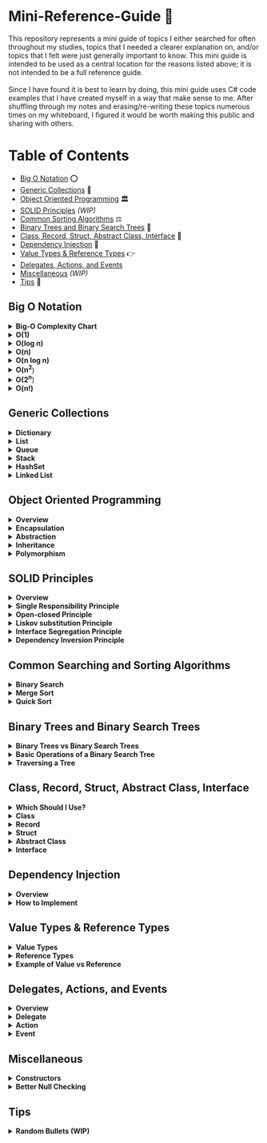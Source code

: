 # Mini-Reference-Guide :bookmark_tabs:
This repository represents a mini guide of topics I either searched for often throughout my studies, topics that I needed a clearer explanation on, and/or topics that I felt were just generally important to know. This mini guide is intended to be used as a central location for the reasons listed above; it is not intended to be a full reference guide. <br>
<br>
Since I have found it is best to learn by doing, this mini guide uses C# code examples that I have created myself in a way that make sense to me.
After shuffling through my notes and erasing/re-writing these topics numerous times on my whiteboard, I figured it would be worth making this public and sharing with others. <br>

# Table of Contents  
* [Big O Notation](#big-o-notation) :o:
* [Generic Collections](#generic-collections) :wrench:
* [Object Oriented Programming](#object-oriented-programming) :classical_building:
* [SOLID Principles](#solid-principles) *(WIP)*
* [Common Sorting Algorithms](#common-searching-and-sorting-algorithms) :balance_scale:
* [Binary Trees and Binary Search Trees](#binary-trees-and-binary-search-trees) :evergreen_tree:
* [Class, Record, Struct, Abstract Class, Interface](#class-record-struct-abstract-class-interface) :scroll:
* [Dependency Injection](#dependency-injection) :pushpin:
* [Value Types & Reference Types](#value-types--reference-types) :point_right:
* [Delegates, Actions, and Events](#delegates-actions-and-events)
* [Miscellaneous](#miscellaneous) *(WIP)*
* [Tips](#tips) :notebook:	

## Big O Notation
<details>
  <summary><b>Big-O Complexity Chart</b></summary>
<br>
<img src=https://github.com/Kfollen93/Mini-Reference-Guide/blob/main/Images/BigOChart.png alt="Big O Complexity Chart"> <br>
https://www.bigocheatsheet.com/
</details>

<details>
  <summary><b>O(1)</b></summary>
  O(1) is represented as "Constant Time". This means that regardless of the amount of data that is involved, whether it's 10,000 or 10, it will always require the same amount of time. <br>
  <br>
  An example of O(1) is:

  ```cs
  private static int ReturnFirstElementInArray(int[] arr)
  {
      return arr[0];
  }
  ```
</details>

<details>
  <summary><b>O(log n)</b></summary>
  O(log n) is represented as "Logarithmic Time". This means that the time will increase linearly while n increases exponentially. It is most commonly seen with divide and conquer algorithms. You can think of it as when the input is being divided in half with each iteration, it is logarithmic time. <br>
  <br>
  An example of O(log n) is:

  ```cs
  // Binary Search
  private int SearchForTargetIndex(int[] arr, int target)
  {
      int leftPointer = 0;
      int rightPointer = arr.Length - 1;
    
      while (leftPointer <= rightPointer)
      {
          // Prevent integer overflow.
          int mid = leftPointer + (rightPointer - leftPointer) / 2;

          if (arr[mid] == target)
              return mid;
          else if (target < arr[mid])
              rightPointer = mid - 1;
          else
              leftPointer = mid + 1;
      }
      return false;
  }
  ```
  It is worth noting that in the best case here, the time complexity could actually be O(1) if the mid point matches the target at the start. However, it is typical to measure time complexity based upon the worst case scenario, which in this case would be O(log n).
</details>

<details>
  <summary><b>O(n)</b></summary>
  O(n) is represented as "Linear Time". This means that the amount of time it will take is directly proportional to the number (<b><i>n</i></b>) of elements. The larger the amount of data that is involved, the longer it will take to complete. <br>
  <br>
  An example of O(n) is:

  ```cs
  private static int SearchForTargetIndex(int[] arr, int target)
  {
      for (int i = 0; i < arr.Length; i++)
      {
          if (arr[i] == target)
          {
              return i;
          }
      }
  }
  ```
 It is worth noting in the example above, if the array was sorted already, we could apply Binary Search to solve this and reduce the time complexity down to O(log n), but assuming the array is not sorted, then this would be the most optimal solution, as sorting an array is slower than a linear search (as you will see in the next example).
</details>
  
<details>
  <summary><b>O(n log n)</b></summary>
  O(n log n) is represented as "Linearithmic Time". I find it is easiest to understand this as an algorithm that performs O(log n) operations <b><i> n </i></b> times. <br>
  <br>
  An example of O(n log n) is:

  ```cs
private static int[] MergeSort(int[] nums)
{
      if (nums.Length <= 1) return nums; // Array is already sorted
      int[] left;
      int[] right;
      int[] sorted = new int[nums.Length];

      int mid = nums.Length / 2;

      left = new int[mid]; // Sets the size of left

      // if the array is even
      if (nums.Length % 2 == 0)
      {
          right = new int[mid];
      }
      else // if the array is odd, then add one extra element to the right array
      {
          right = new int[mid + 1];
      }

      // Populating the left array -> Going from 0 to the mid point.
      for (int i = 0; i < mid; i++)
      {
          left[i] = nums[i];
      }

      // Populating the right array -> Going from the mid point to the end of the array.
      int j = 0;
      for (int i = mid; i < nums.Length; i++)
      {
          right[j] = nums[i];
          j++;
      }

      // Use recursion to sort the arrays
      left = MergeSort(left);
      right = MergeSort(right);

      // Merge arrays - Call the Merge function
      sorted = Merge(left, right);

      return sorted;
}

public static int[] Merge(int[] left, int[] right)
{
      // Set the size of the sorted array
      int sortedLength = left.Length + right.Length;
      int[] sorted = new int[sortedLength];

      int leftIndex = 0;
      int rightIndex = 0;
      int indexSorted = 0;

      // While there's always at least one element in either array
      while (leftIndex < left.Length || rightIndex < right.Length)
      {
        // If there's at least one element in BOTH arrays
        if (leftIndex < left.Length && rightIndex < right.Length)
        {
            if (left[leftIndex] <= right[rightIndex])
            {
                sorted[indexSorted] = left[leftIndex];
                leftIndex++;
                indexSorted++;
            }
            else
            {
                sorted[indexSorted] = right[rightIndex];
                rightIndex++;
                indexSorted++;
            }
        }
        // If only the left array has elements
        else if (leftIndex < left.Length)
        {
            sorted[indexSorted] = left[leftIndex];
            leftIndex++;
            indexSorted++;
        }
        // If only the right array has elements
        else if (rightIndex < right.Length)
        {
            sorted[indexSorted] = right[rightIndex];
            rightIndex++;
            indexSorted++;
        }
    }
    return sorted;
}
  ```
</details>
  
<details>
  <summary><b>O(n<sup>2</sup></b>)</summary>
  O(n<sup>2</sup>) is represented as "Quadratic Time". You will most typically see this with nested loops (although do not fall victim to thinking if it is a nested loop that it is automatically Quadratic Time; this is not how you calculate time complexity). If you are looping through the outer array <b><i> n </i></b> times, then the inner loop will also need to run <b><i> n </i></b> times during each iteration of the outer loop (the square of n).  <br>
  <br>
  An example of O(n<sup>2</sup></b>) is:

  ```cs
  private static void SortArrayInPlace(int[] arr)
  {
      int temp;
  
      for (int i = 0; i < arr.Length; i++)
      {
          for (int j = i + 1; j < arr.Length; j++)
          {
              if (arr[j] < arr[i])
              {
                  temp = nums[j];
                  nums[j] = nums[i];
                  nums[i] = temp;
              }
          }
      }
  }
  ```
</details>
  
<details>
  <summary><b>O(2<sup>n</sup></b>)</summary>
  O(2<sup>n</sup>) is represented as "Exponential Time". You will most likely see this with recursive functions that make two recursive calls, in order to solve a problem of size <b><i> n</i></b>.  <br>
  <br>
  An example of O(2^n) is:

  ```cs
  private static int Fibonacci(int n)
  {
      if (n < 2)
      {
          return n;
      }
      else
      {
         return Fibonacci(n - 1) + Fibonacci(n - 2);
      }
  }
  ```
</details>
  
<details>
  <summary><b>O(n!)</b></summary>
  O(n!) is represented as "Factorial Time". You are most likely to see this when writing algorithms that involve permutations. You should know that a factorial is the product of the sequence of <b><i> n</i></b> integers. <b><i>10!</i></b> is already 3,628,800.<br>
  <br>
  I do not have much experience solving common O(n!) algorithms, therefore instead of copying/pasting a solution I do not fully understand, I will share a couple common problems for you to review:

  ```cs
  Traveling Salesman
  Generate all the Permutations of a List
  ```
</details>
  
## Generic Collections
<details>
  <summary><b>Dictionary</b></summary>
  Stores items as a Key/Value pair. I find using a Dictionary can be useful for a lot of situations. Just remember keys must be unique! The Dictionary structure utilizes hashing, allowing for many methods (Add(), ContainsKey(), etc) to run in O(1) time (similiar to a HashSet).<br>
 <br>
 An example of using a Dictionary is:
  
  ```cs
    // Every element appears twice except for one element in nums.
    // (Example: nums = [4,1,2,1,2]). Find that single one.
    public int SingleNumber(int[] nums)
    {
        // Create a Dictionary
        Dictionary<int, int> dic = new Dictionary<int, int>();
        int value = 0;
        foreach (int i in nums)
        {
            if (!dic.ContainsKey(i))
            {
                dic.Add(i, 1);
            }
            else
            {
                dic[i]++;
            }
            
            // Alternatively this could be done using TryAdd()
            if (!dic.TryAdd(i, 1)) dic[i]++;
        }
        
        foreach (KeyValuePair<int, int> pair in dic)
        {
            if (pair.Value.Equals(1))
            {
                value = pair.Key; 
            }
        }
        return value;
        
        // The example above is a bit overkill too, there's many ways to do this, but I wanted to display a potential way of using an array.
        // You could solve this through LINQ's Group By, adding to HashSet, etc.
    }
```
</details>

<details>
  <summary><b>List</b></summary>
  Similar to an Array but able to add/remove items from it during run time. Array memory is static and continuous. List memory is dynamic and random. List has a .Count property and if .Count equals .Capacity, then the capacity of the List is increased by automatically reallocating the internal array, and the existing elements are copied to the new array before the new element is added. However, if .Count is less than .Capacity, this calling .Add() is an O(1) operation. If the capacity needs to be increased to accommodate the new element, this method becomes an O(n) operation, where n is Count. Remove() is a linear search. <br>
  <br>
  An example of using a List is:
  
  ```cs
      public static void Main(string[] args)
      {
          List<int> myList = new List<int>();

          myList.Add(1);
          myList.Add(2);
          myList.Add(3);
          foreach (int i in myList)
          {
              Console.WriteLine(i);
          }
          Console.WriteLine("--------");

          myList.Reverse();
          foreach (int i in myList)
          {
              Console.WriteLine(i);
          }
          Console.WriteLine("--------");

          myList.Remove(2);
          foreach (int i in myList)
          {
              Console.WriteLine(i);
          }
          Console.WriteLine("--------");

          Console.WriteLine("The index of number 3 is: " + myList.IndexOf(3));

          Console.WriteLine(myList.ToArray());
      }
  
      /*
      Print out would look like:
      1
      2
      3
      --------
      3
      2
      1
      --------
      3
      1
      --------
      The index of number 3 is: 0
      System.Int32[]
      */
```
</details>
  
<details>
  <summary><b>Queue</b></summary>
  Stores items on First-in-First-out (FIFO) basis. You can remember how a Queue works by thinking of waiting in a line. The person at the front of the line, will be first the first person out of the line. Enqueue() is an O(1) operation if the Count is less than the capacity of the internal array (otherwise it is linear). Where as Dequeue() and Peek() are always an O(1) operation. Queues are often seen used in Breadth First Search (BFS) algorithms.<br>
  <br>
  An example of a using a Queue is:
  
```cs
    static void Main(string[] args)
    {
        Queue<int> myQueue = new Queue<int>();
  
        myQueue.Enqueue(1);
        myQueue.Enqueue(2);
        myQueue.Enqueue(3);
        myQueue.Enqueue(4);
        myQueue.Dequeue();
        myQueue.Peek();
  
        foreach(int i in myQueue)
        {
            Console.WriteLine(i);
        }
  
        Console.WriteLine(myQueue.Peek());
  
      /* Output:
         2
         3
         4
         
         2 // Peek() returns the object at the beginning of the Queue without removing it
      */
    }
  ```
</details>
  
<details>
  <summary><b>Stack</b></summary>
  Stores items on a Last-in-First-out (LIFO) basis. Some important methods of a Stack are: Peek() which returns the object at the top of the Stack without removing it, Pop() which removes and returns the object at the top of the Stack, and Push() which inserts an object at the top of the Stack. A Stack is often used for Depth First Search (DFS) solutions and/or can be implemented as an iterative solution, as an alternative to a recursive solution.<br>
  <br>
  I find myself frequently using Stacks when implementing an iterative approach during a tree traversal, an example being:
  
  ```cs
  /**
 * Definition for a binary tree node.
 * public class TreeNode {
 *     public int val;
 *     public TreeNode left;
 *     public TreeNode right;
 *     public TreeNode(int val=0, TreeNode left=null, TreeNode right=null) {
 *         this.val = val;
 *         this.left = left;
 *         this.right = right;
 *     }
 * }
 */
public class Solution
{
    public IList<int> InorderTraversal(TreeNode root) 
    {
        List<int> list = new List<int>();
        if (root == null) return list;
        
        Stack<TreeNode> stack = new Stack<TreeNode>();
        
        while (stack.Count != 0 || root != null)
        {
            if (root != null)
            {
                stack.Push(root);
                root = root.left;
            }
            else
            {
                root = stack.Pop();
                list.Add(root.val);
                root = root.right;
            }
        }
        
        return list;
    }
}
```
</details>
  
<details>
  <summary><b>HashSet</b></summary>
  Functions similar to a List by being able to add and remove items, however the main difference is that it can only store unordered unique elements (no duplicates). In addition to the above, a HashSet set has a O(1) lookup time, compared to a List or Array, which is O(n). A HashSet has similar functions to a List such as Count(), Add(), and Remove(). <br>
  <br>
An example of using a HashSet is:
  
```cs
  public static void Main(string[] args)
  {

    HashSet<int> hash = new HashSet<int>();

    hash.Add(1);
    hash.Add(2);
    hash.Add(3);
    hash.Add(3); // NOTE: This 3 is not added since it's duplicative.
    foreach (int i in hash)
    {
        Console.WriteLine(i);
    }
    Console.WriteLine("--------");

    hash.Remove(2);
    foreach (int i in hash)
    {
        Console.WriteLine(i);
    }

    /*
    1
    2
    3
    --------
    1
    3
    */
    
    // Note: Since a HashSet can only hold unique items, and .Add() is a boolean, you can simply call .Add(),
    // without checking .Contains() first. Example:
    
    if (hash.Add(5)) // If '5' isn't in the HashSet already, then the statement will be true and 5 will be added.
    
  }
```
</details>
  
<details>
  <summary><b>Linked List</b></summary>
  Linked list data items consists of nodes. A node is a combination of data and a pointer to the next node which is stored somewhere in a random memory location. Linked Lists are worth reading into further than this brief summary, as they are often used in interview questions and they can be a bit tricky to understand. Linked Lists provide O(1) insertion and removal (in a singly-linked list) if the pointer to the node right before the one you want to insert or remove is known, otherwise you will have an O(n) search to find that node. <br>
  You can visualize a Linked List as a list that contains nodes and each node contains a value and pointer (the link) to the next node within the list. <br>
  <br>
  
  ```
          [5] -> [4] -> [9] -> [6]
  ```
  <br>
An example of using a Linked List is:
  
```cs
  /**
 * Definition for singly-linked list.
 * public class ListNode {
 *     public int val;
 *     public ListNode next;
 *     public ListNode(int val=0, ListNode next=null) {
 *         this.val = val;
 *         this.next = next;
 *     }
 * }
 */
  public class Solution 
  {
      public ListNode ReverseList(ListNode head)
      {
          ListNode prev = null;

          while (head != null)
          {
              ListNode temp = head;
              head = head.next;
              temp.next = prev; // Turns the pointer backwards
              prev = temp;
          } 
          return prev;
          
          // This could also be implemented with a Stack :) 
      }
  }
```
</details>
  
## Object Oriented Programming
 <details>
    <summary><b>Overview</b></summary>
  Object Oriented Programming (OOP) is a programming style that focuses on the use of classes and objects. You will commonly hear this structure used with examples such as the code classes being blueprints that build instances of objects. The class is often a broad category, that will then share attributes, but the objects themselves will have their own values. Imagine you have a class named <code>Car</code>, and it has the attributes of: <code>model</code>, <code>color</code>, <code>year</code>. We could then give the Car class a method as well, such as, <code>ChangeColor();</code>. After that we would make an instance of the class, which is the object, by using the <code>new</code> keyword, such as <code>Car myFirstCar = new Car();</code>. From here you could make several car instances from the <code>Car</code> class that all have different values for the attributes listed above. <br>
   <br>
  There are four pillars of OOP, which are: Encapsulation, Abstraction, Inheritance, and Polymorphism.
 </details>
  
 <details>
   <summary><b>Encapsulation</b></summary>
   Encapsulation uses public/private modifiers to restrict what attributes can (and can not) be accessed. Attributes of the class are often kept private and public get and set accessors are provided to manipulate these attributes. Proper use of Encapsulation will help us avoid breaking things that are not related to the change we are making, increase readability and maintainability, and reduce complexity by means of decoupling. <br>
   
 ```cs
 class Enemy
{
    private string name;
    public string Name // Property
    {
        get { return name; } // get accessor which returns the value of the Name property
        set { name = value; } // set accessor to set a new value. The value keyword represents the value being assigned to the property.
    }
    
    // This could also be simplified to:
    public string Name { get; set; } // Publicly get the value and pubicly set it.
    public string Name { get; private set; } // Publicly get the value, but it can only be set privately within the class.
}
```
```cs
  class Program
 {
    static void Main(string[] args)
    {
        Enemy enemy = new Enemy();
        enemy.Name = "Bowser"; // set accessor will invoke
        Console.WriteLine(enemy.Name); // get accessor will invoke
    }
 }
```
   
 </details>
  
 <details>
   <summary><b>Abstraction</b></summary>
   Abstraction only shows the essential information, and hides any unnecessary details from the user. Abstraction is often implemented through interfaces and by using abstract classes. Abstraction and Encapsulation relate in a lot of ways, but Abstraction's focus is around creating an interface through which classes can interact with, and keeping the code decoupled so that each object is its own entity.<br>
   <br>
We're abstracting away the actual implmentation of how something works.  We're not interested in those specifics. A great example can be seen with a car. There are few things we need to know about a car in order to use it: how much gas it has, how the steering wheel works, where the brake pedal and gas pedal are, and so forth. However, we don't need to know exactly how the car works when we press the gas pedal and how this actually causes the car to move, along with how the break pedal works to slow down the car. All we care about is that if we call the method <code>MoveCar()</code> that the car would move. Therefore, by using interfaces and/or abstract classes, sections of code can communicate with each other, but they don't depend on each other to work.
 </details>
  
 <details>
   <summary><b>Inheritance</b></summary>
   At the simplest level, Inheritance involves the child class inheriting data and behaviors from the parent class. Within OOP, inhertiance can be defined as a "is-a" relationship between child and parent class. Sticking with the car example, it would make sense to have a parent class named <code>Car</code>. This class would contain data that is shared among all cars such as: <code>type</code>, <code>model</code>, <code>year</code>, <code>color</code>, and so forth. The idea of this parent class is that it contains general data that our child classes can inherit when we create an object. For example, now that the parent class <code>Car</code> is complete, we could make a child class such as <code>BMW</code> that inherits from <code>Car</code> and create an object. This might look like:
   
   ```cs
    class Car
    {
        public string Type { get; set; }
        public int NumOfDoors { get; set; }
        public int Year { get; set; }
        public string Color { get; set; }

        public void PushHorn()
        {
            Console.WriteLine("Honk honk!");
        }
    }
```

```cs
    class Bmw : Car
    {
        public string bmwSeries = "Default Series";

        public void DisplayBMWLogo()
        {
            Console.WriteLine("Only BMW cars come with the BMW logo.");
        }
    }
```

```cs
class Program
    {
        static void Main(string[] args)
        {
            Bmw myBmw = new Bmw();
            {
                myBmw.Type = "gas";
                myBmw.NumOfDoors = 2;
                myBmw.Year = 2004;
                myBmw.Color = "red";
                myBmw.bmwSeries = "series 3";
            };

            myBmw.PushHorn();
            Console.WriteLine($"My BMW is a {myBmw.NumOfDoors} door car, and it is a {myBmw.bmwSeries}.");
            myBmw.DisplayBMWLogo();
   
            /* Output:
               Honk honk!
               My BMW is a 2 door car, and it is a series 3.
               Only BMW cars come with the BMW logo. */
        }
    }
```
   You can then create as many other car classes that you want like <code>Audi</code> for example, and then have it also inherit from the <code>Car</code> base class. This way you are able to reuse the fields created, and tailor them to the car you create, without having to re-write the same code each time.

 </details>
  
 <details>
   <summary><b>Polymorphism</b></summary>
   Polymorphism is the condition of occurring in several different forms. In programming, this means that Polymorphism provides a class with the ability to have multiple implementations with the same name. Polymorphism tends to expand on Inheritance by allowing us to use inherited methods from another class to perform different tasks. This gives us the opportunity to call a single method in many different ways (specifically by including the use of virtual and override methods). <br>
To make this more clear, I have posted an example below directly from the Microsoft documentation on Polymorphism:

```cs
// https://docs.microsoft.com/en-us/dotnet/csharp/fundamentals/object-oriented/polymorphism
public class Shape
{
    // A few example members
    public int X { get; private set; }
    public int Y { get; private set; }
    public int Height { get; set; }
    public int Width { get; set; }

    // Virtual method
    public virtual void Draw()
    {
        Console.WriteLine("Performing base class drawing tasks");
    }
}

public class Circle : Shape
{
    public override void Draw()
    {
        // Code to draw a circle...
        Console.WriteLine("Drawing a circle");
        base.Draw();
    }
}
public class Rectangle : Shape
{
    public override void Draw()
    {
        // Code to draw a rectangle...
        Console.WriteLine("Drawing a rectangle");
        base.Draw();
    }
}
public class Triangle : Shape
{
    public override void Draw()
    {
        // Code to draw a triangle...
        Console.WriteLine("Drawing a triangle");
        base.Draw();
    }
}

// Polymorphism at work #1: a Rectangle, Triangle and Circle
// can all be used whereever a Shape is expected. No cast is
// required because an implicit conversion exists from a derived
// class to its base class.
var shapes = new List<Shape>
{
    new Rectangle(),
    new Triangle(),
    new Circle()
};

// Polymorphism at work #2: the virtual method Draw is
// invoked on each of the derived classes, not the base class.
foreach (var shape in shapes)
{
    shape.Draw();
}
/* Output:
    Drawing a rectangle
    Performing base class drawing tasks
    Drawing a triangle
    Performing base class drawing tasks
    Drawing a circle
    Performing base class drawing tasks
*/
```

  </details>
  
## SOLID Principles
 <details>
    <summary><b>Overview</b></summary>
  SOLID consists of a group of design principles that enable programmers to write more modular and maintainble code that follows object oriented design. There's a large focus on the maintainability of a project as it grows. For small projects, it may not be worth the additional effort to strictly adhere to all of these principles, but for larger projects it can save a lot of time and headaches when it comes to extending the project and/or refactoring as requests often change.
 </details>
  <details>
    <summary><b>Single Responsibility Principle</b></summary>
"There should never be more than one reason for a class to change". I try to keep my functions limited to one responsbility,  but I sometimes stretch my classes; find what works for you. An example of the SRP while creating a character in a video game engine such as Unity 3d would be: <br>
    
```cs
public class InputController
{
  private void InitializeInput() // code
}

public class MovementController
{
  private void Walking()
  {
    // code
  }
  private void Running()
  {
    // code
  }
}

public class CharacterAnimations
{
  private void InitializeAnimations() // code
}
```
Plus many more (effects, sounds, etc)... You could tie this together as one big `PlayableCharacter` class but the code quickly becomes hard to maintain and would grow very large, along with of course, violating the SRP. Again, I personally do not take this principle to the extreme, as sometimes I find having a class group somethings together makes more logical sense to me. However, I am a strong advocate of a function should only do one thing.
  
 </details>
   <details>
    <summary><b>Open-closed Principle</b></summary>
“A module should be open for extension but closed for modification.”
 </details>
    <details>
    <summary><b>Liskov substitution Principle</b></summary>
  “Subclasses should be substitutable for their base classes.” A program using a base class should be able to use any of its derived classes without knowing it, and without the program's correctness being affected. 
   </details>
       <details>
    <summary><b>Interface Segregation Principle</b></summary>
“Many client-specific interfaces are better than one general-purpose interface.”
   </details>
          <details>
    <summary><b>Dependency Inversion Principle</b></summary>
  “Depend upon Abstractions. Do not depend upon concretions.”
   </details>
 </details>
 
   
## Common Searching and Sorting Algorithms
 <details>
   <summary><b>Binary Search</b></summary>
   Binary Search is a fast algorithm to find a value in a sorted array (or any sorted sequence). The algorithm works by initially searching the entire sequence. At each step, the algorithm compares the median value in the search space to the target value. Due to the sequence being sorted, it can then eliminate half of the search space. By doing this repeatedly, it will eventually be left with a search space consisting of a single element, the target value/index, or we can return out of the function if the target does not exist at this point. The time complexity of the Binary Search algorithm is <b>O(log n)</b>, and space complexity is <b>O(n)</b>.

```cs
// Binary Search in a sorted array
  private static int SearchForTargetIndex(int[] arr, int target)
  {
      int leftPointer = 0;
      int rightPointer = arr.Length - 1;
    
      while (leftPointer <= rightPointer)
      {
          int mid = leftPointer + (rightPointer - leftPointer) / 2;

          if (arr[mid] == target)
              return mid;
          else if (target < arr[mid])
              rightPointer = mid - 1;
          else
              leftPointer = mid + 1;
      }
      return false; // Target does not exist.
  }
```
 </details>
  
 <details>
   <summary><b>Merge Sort</b></summary>
   Merge Sort is a divide and conquer algorithm that works by breaking an array down into several smaller sub-arrays until each sub-array consists of a single element, and then merges them back into a final sorted array. It is important to note that although my example shows an array being sorted, you will often see Merge Sort being the preferred implementation when dealing with sorting linked-lists. The time complexity of the Merge Sort algorithm is <b>O(n log n)</b>, and space complexity is <b>O(n)</b>.
   
```cs
private static int[] MergeSort(int[] nums)
{
    if (nums.Length <= 1) return nums; // Array is already sorted
    int[] left;
    int[] right;
    int[] sorted = new int[nums.Length];

    int mid = nums.Length / 2;

    left = new int[mid]; // Sets the size of left

    // if the array is even
    if (nums.Length % 2 == 0)
    {
        right = new int[mid];
    }
    else // if the array is odd, then add one extra element to the right array
    {
        right = new int[mid + 1];
    }

    // Populating the left array -> Going from 0 to the mid point.
    for (int i = 0; i < mid; i++)
    {
        left[i] = nums[i];
    }

    // Populating the right array -> Going from the mid point to the end of the array.
    int j = 0;
    for (int i = mid; i < nums.Length; i++)
    {
        right[j] = nums[i];
        j++;
    }

    // Use recursion to sort the arrays
    left = MergeSort(left);
    right = MergeSort(right);

    // Merge arrays - Call the Merge function
    sorted = Merge(left, right);

    return sorted;
}

public static int[] Merge(int[] left, int[] right)
{
    // Set the size of the sorted array
    int sortedLength = left.Length + right.Length;
    int[] sorted = new int[sortedLength];

    int leftIndex = 0;
    int rightIndex = 0;
    int indexSorted = 0;

    // While there's always at least one element in either array
    while (leftIndex < left.Length || rightIndex < right.Length)
    {
      // If there's at least one element in BOTH arrays
      if (leftIndex < left.Length && rightIndex < right.Length)
      {
          if (left[leftIndex] <= right[rightIndex])
          {
              sorted[indexSorted] = left[leftIndex];
              leftIndex++;
              indexSorted++;
          }
          else
          {
              sorted[indexSorted] = right[rightIndex];
              rightIndex++;
              indexSorted++;
          }
      }
      // If only the left array has elements
      else if (leftIndex < left.Length)
      {
          sorted[indexSorted] = left[leftIndex];
          leftIndex++;
          indexSorted++;
      }
      // If only the right array has elements
      else if (rightIndex < right.Length)
      {
          sorted[indexSorted] = right[rightIndex];
          rightIndex++;
          indexSorted++;
      }
  }
  return sorted;
}
```
 </details>
  
 <details>
   <summary><b>Quick Sort</b></summary>
   Quick Sort is another divide and conquer algorithm. You will often see Quick Sort being the preferred implementation when dealing with sorting arrays. It works by choosing an element as a pivot point, and then partitioning the array around that pivot point so that elements that are smaller than the pivot point are before it, and elements larger than it are after it. Through recursion, we repeat this partition until the array is sorted. Although you could select any element as the pivot point, it is common to choose the median value from the first, last, and middle element of the array. A benefit of Quick Sort is that it sorts in place so it doesn’t require any additional storage. The worst case time complexity of Quick Sort is <b>O(n<sup>2</sup></b>), but the average time complexity (and best) is <b>O(n log n)</b>; however, the space complexity is only <b>O(log n)</b>.
   
   ```cs
public static void QuickSort(int[] arr, int low, int high)
{  
      if (low < high)
      {
          int pivotLocation = Partition(arr, low, high);
          QuickSort(arr, low, pivotLocation - 1);
          QuickSort(arr, pivotLocation + 1, high);
      }
}
        
public static int Partition(int[] arr, int low, int high)
{
      int pivot = arr[high];
      int index = (low - 1);

      for (int i = low; i <= high - 1; i++)
      {
          if (arr[i] < pivot)
          {
              index++;
              Swap(arr, index, i);
          }
      }

      Swap(arr, index + 1, high);
      return (index + 1);
}

public static void Swap(int[] arr, int index, int i)
{
      int temp = arr[index];
      arr[index] = arr[i];
      arr[i] = temp;
}

/*

Driver code to set up and print the sorted array

public static void Main(string[] args)
{

     int[] arr = {2, 6, 5, 3, 8, 7, 1, 0};
     int startOfArr = 0;
     int endOfArr = arr.Length - 1;

     QuickSort(arr, startOfArr, endOfArr);
     foreach (int i in arr)
     {
         Console.WriteLine(i); // 0 1 2 3 5 6 7 8
     }
}

*/ 
```
 </details>
  
## Binary Trees and Binary Search Trees
<details>
  <summary><b>Binary Trees vs Binary Search Trees</b></summary>
  The focus of this section will be specifically on Binary Search Trees, but I think it is important to have an understanding that Binary Trees and Binary Search Trees are different. <br>
  <br>
  I like to think of Binary Trees as a basic data structure that involves a collection of nodes. The only rule for a Binary Tree is that a parent node can never have more than two children (hence "Binary"). Hierarchically, a Binary Search Tree shares the same structure as a Binary Tree, but the Binary Search Tree nodes are organized in a way where the left child only contains nodes with values less than the parent node, and the right child only contains nodes with values greater than (or equal) to the parent node. <br>
  <br>
  You can think of the Binary Tree as a more basic/general data stucture of a Binary Search Tree, but keep in mind that they do differ. All Binary Search Trees are by definition a Binary Tree, but not all Binary Trees are Binary Search Trees. A Binary Search Tree is simply a variation of the Binary Tree, pertaining to how the nodes are organized. <br> With a BST, all nodes to the left of the root node must be less than the root node, and all nodes to the right of the root node must be greater than the root node.
  <br>
  
  ```
                                      Binary Tree           Binary Search Tree
                                         100                      102
                                        /   \                    /   \
                                      101    102               100   103

```
</details>
  
<details>
  
  <summary><b>Basic Operations of a Binary Search Tree</b></summary>
  To my understanding, when working with BSTs, it is best to try to work with "Balanced" trees. A balanced BST is when the left and right subtrees only differ in height by at most one from every node. <br>
  <br>
 
```
                                    Unbalanced BST         Balanced Binary Search Tree
                                       103                     102
                                      /                       /   \
                                    102                     100    103
                                    /
                                  100

```
  The reason for working with a balanced BST, rather than an unbalanced BST, is that we can get the time complexity for Searching, Inserting and Deleting a node, all down to O(log n) (as opposed to the slower O(n) time complexity for an unbalanced BST).
  <br>
    <details>
      <summary><b>Search</b></summary>
      Search for an element in the tree. <br>
      This could be solved iteratively or recursively. Below is my example of searching for an element in a BST iteratively:
```cs
/**
 * Definition for a binary tree node.
 * public class TreeNode {
 *     public int val;
 *     public TreeNode left;
 *     public TreeNode right;
 *     public TreeNode(int val=0, TreeNode left=null, TreeNode right=null) {
 *         this.val = val;
 *         this.left = left;
 *         this.right = right;
 *     }
 * }
 */
public class Solution 
{
    public TreeNode SearchBST(TreeNode root, int val) 
    {
        while (root != null)
        {
            if (root.val == val)
            {
                return root;
            }
            
            if (val < root.val)
            {
                root = root.left;
            }
            else
            {
                root = root.right;
            }
        }
        
        return null;
    }
}
```
  </details>
    <details>
      <summary><b>Insert</b></summary>
      Insert an element in the tree. <br>
      This could be solved iteratively or recursively. Below is my example of inserting an element in a BST recursively & iteratively: <br>
      
```cs
/**
 * Definition for a binary tree node.
 * public class TreeNode {
 *     public int val;
 *     public TreeNode left;
 *     public TreeNode right;
 *     public TreeNode(int val=0, TreeNode left=null, TreeNode right=null) {
 *         this.val = val;
 *         this.left = left;
 *         this.right = right;
 *     }
 * }
 */
public class Solution 
{
    public TreeNode InsertIntoBST(TreeNode root, int val)
    {
        if (root == null) return new TreeNode(val);
        
        if (root.val > val)
        {
            root.left = InsertIntoBST(root.left, val);
        }
        else
        {
            root.right = InsertIntoBST(root.right, val);
        }
        
        return root;
    }
}
      
// Iterative solution below:
      
public class Solution
{
    public TreeNode InsertIntoBST(TreeNode root, int val)
    {
        if (root == null) return new TreeNode(val);
        TreeNode current = root;
        
        while (true)
        {
            if (current.val <= val)
            {
                if (current.right != null)
                {
                    current = current.right;
                }
                else
                {
                    current.right = new TreeNode(val);
                    break;
                }
            }
            else
            {
                if (current.left != null)
                {
                    current = current.left;
                }
                else
                {
                    current.left = new TreeNode(val);
                    break;
                }
            }
        }
        
        return root;
    }
}
```
      
</details>
    <details>
      <summary><b>Delete</b></summary>
      Delete an element in the tree. <br>
      This is by far the most complex operation to do when it comes to the three (Search, Insert, and Delete). This is because there are three conditions that you must check for when wanting to delete a node. <br>
      <br>
      First condition to check: If the node doesn't have any children. <br>
      Second condition to check: If the node has one child (left or right). <br>
      Third condition to check: If the node has two children. <br>
      <br>
      An example of deleting a node from a BST can be seen below: <br>
      
```cs
/**
 * Definition for a binary tree node.
 * public class TreeNode {
 *     public int val;
 *     public TreeNode left;
 *     public TreeNode right;
 *     public TreeNode(int val=0, TreeNode left=null, TreeNode right=null) {
 *         this.val = val;
 *         this.left = left;
 *         this.right = right;
 *     }
 * }
 */
public class Solution 
{ 
    public TreeNode DeleteNode(TreeNode root, int key) 
    {
        if (root == null) return null;
        
        if (key < root.val)
        {
            root.left =  DeleteNode(root.left, key);
        }  
        else if (key > root.val )
        {
            root.right =  DeleteNode(root.right, key);
        }
        else // Here we've found the node that we need to delete.
        {
            root = DeleteFoundNode(root,key); 
        }
        
        return root;
    }
    
    public TreeNode DeleteFoundNode(TreeNode root, int key) 
    {
        if (root.right == null && root.left == null) // 1. Node has no children.
        {
            root = null;
        }
        else if (root.right == null) // 2. Node has one child either right or left.
        {
            root = root.left;
        }
        else if (root.left == null)
        {
            root = root.right;
        }   
        else // 3. Node has two children.
        {
            TreeNode minNode = FindMinValue(root.right);
            root.val = minNode.val;
            root.right = DeleteNode(root.right, minNode.val);
        }
        
        return root;        
    }
    
    public TreeNode FindMinValue(TreeNode root)
    {
        while (root.left != null)
        {
            root = root.left;
        }
        
        return root;
    }
}
```
   </details>
</details>
  
<details>
  <br>
  <summary><b>Traversing a Tree</b></summary>
    <details>
      <summary><b>Breadth First Search (Level-order Traversal)</b></summary>
      Breadth First Search (BFS), also known as Level-order Traversal, is when you traverse a tree starting from the root node and then explore all the nodes at the current depth, before moving on to explore all the nodes at the next depth. I like to think of this as going from left to right as you explore the nodes at each level of the tree. <br>
      <br>
      An example to return the level order traversal of a tree nodes' values. (i.e., from left to right, level by level) is: <br>
      
```cs
public IList<IList<int>> LevelOrder(TreeNode root)
{
    if (root == null) return new List<IList<int>>();

    var output = new List<IList<int>>();
    var q = new Queue<TreeNode>();
    q.Enqueue(root);

    while (q.Count != 0)
    {
        int size = q.Count;
        List<int> currentLevel = new List<int>();

        for (int i = 0; i < size; i++)
        {
            TreeNode current = q.Dequeue();
            currentLevel.Add(current.val);

            if (current.left != null)
                q.Enqueue(current.left);

            if (current.right != null)
                q.Enqueue(current.right);
        }

        output.Add(currentLevel);
    }    

    return output;
}
 ```  
 </details>

  
<details>
  
  <summary><b>Depth First Search</b></summary>
  Depth First Search (DFS) is an algorithm used to traverse tree or graph structures. The algorithm starts at the root node, and then traverses as far as possible before backtracking. There are three commons ways to traverse a tree (or graph) in a DFS manner: Pre-Order, In-Order, and Post-Order. All of these traversal methods can be implemented iteratively (utilizing a Stack) or recursively.
    <details>
      <summary><b>Pre-order Traversal</b></summary>
      Traverse the tree in Pre-order (Root, Left, Right). You could use this traversal when you want to create a copy of a binary search tree. <br>
      <br>
      This means you will first visit the root node, then visit the left child (which includes its entire subtree), and lastly visit the right child (also including its entire subtree). A recursive example can be seen below when combining two binary trees into one: <br>
      
```cs
      /**
 * Definition for a binary tree node.
 * public class TreeNode {
 *     public int val;
 *     public TreeNode left;
 *     public TreeNode right;
 *     public TreeNode(int val=0, TreeNode left=null, TreeNode right=null) {
 *         this.val = val;
 *         this.left = left;
 *         this.right = right;
 *     }
 * }
 */
      
public class Solution 
{
    public TreeNode MergeTrees(TreeNode root1, TreeNode root2)
    {
        if (root1 == null) return root2;
        if (root2 == null) return root1;
        
        root1.val += root2.val;
        root1.left = MergeTrees(root1.left, root2.left);
        root1.right = MergeTrees(root1.right, root2.right);
        
        return root1;
    }
}
```
</details>
  
 <details>
      <summary><b>In-order Traversal</b></summary>
      Traverse the tree in In-order (Left, Root, Right). Often used to get the values of nodes from a tree in ascending order (with a BST). <br>
   <br>
   This means you will first visit the left child (which includes its entire subtree), then visit the root node, and lastly visit the right child (also including its entire subtree). When performing In-order Traversal on a BST, this will result in all nodes being visited in ascending order.
A recursive example can be seen below: <br>
   
```cs
/**
 * Definition for a binary tree node.
 * public class TreeNode {
 *     public int val;
 *     public TreeNode left;
 *     public TreeNode right;
 *     public TreeNode(int val=0, TreeNode left=null, TreeNode right=null) {
 *         this.val = val;
 *         this.left = left;
 *         this.right = right;
 *     }
 * }
 */
   
public class Solution 
{
    // Create a list to store the nodes
    List<int> list = new List<int>();
    
    public IList<int> InorderTraversal(TreeNode root) 
    {
        InOrder(root);
        return list;
    }
    
    public void InOrder(TreeNode root)
    {
        // Base case for recursive call
        if (root == null)
        {
            return;
        }

        InOrder(root.left);
        list.Add(root.val);
        InOrder(root.right);
    }
}
```
</details>
    <details>
      <summary><b>Post-order Traversal</b></summary>
      Traverse the tree in Post-order (Left, Right, Root). If you know you will need to explore all the leaves before any root nodes, then Post-Order will be the fastest. <br>
      <br>
      An example of traversing and outputting the nodes of a tree in Post-order is:
      
```cs
/*
 * Definition for a binary tree node.
 * public class TreeNode {
 *     public int val;
 *     public TreeNode left;
 *     public TreeNode right;
 *     public TreeNode(int val=0, TreeNode left=null, TreeNode right=null) {
 *         this.val = val;
 *         this.left = left;
 *         this.right = right;
 *     }
 * }
 */
      
public class Solution
{
    List<int> list = new List<int>();

    public IList<int> PostorderTraversal(TreeNode root)
    {
        PostOrder(root);
        return list;
    }

    private void PostOrder(TreeNode root)
    {
        // Base case
        if (root == null) return;

        PostOrder(root.left);
        PostOrder(root.right);
        list.Add(root);
    }
}
```
</details>
</details>
      </details>
      
## Class, Record, Struct, Abstract Class, Interface
<details>
  <summary><b>Which Should I Use?</b></summary>
  As with most programming related things, the answer is "it depends". Generally you will be using a standard Class to create and structure your projects. However, you may encounter times when a Class doesn't quite fit.
</details>
<details>
   <summary><b>Class</b></summary>
   Classes are references types that are mutable by default (however it's possible to make an immutable class). Where a record can be viewed as simply a data structure, a class can hold data and behavior (defined by its methods). A class should be created when you want to create a specific object that has certain features, in order to define the data along with the functionality and behavior.
</details>
<details>
   <summary><b>Record</b></summary>
   Records are defaulted to immutable reference types. I've viewed records as simple sets of data. Where a class holds data with functionality, a record is just a data container. Records also use value-based equality, making them actually more similar to structs than classes in that sense.
</details>
<details>
   <summary><b>Struct</b></summary>
   Structs are value types that "Struct-ure" our data. A performance rule of thumb is that structs should be less than 16 bytes, which makes them typically fairly small. Since structs are passed by value, the size of the struct would be copied if it is passed to a function (compared to only a reference pointer (4 bytes) being passed). Therefore, if all the member fields are value types and it's less than 16 bytes, you should probably opt for using a struct. Two struct objects can also be checked for equality by value using ValueType.Equals(), doing this would not work for a class (as the default implementation of Object.Equals() checks for reference equality, and not the values within).
</details>
<details>
   <summary><b>Abstract Class</b></summary>
   Cannot be instantiated. In order to get access to it, it must be inherited from another class; therefore, it's often featured as a "base class" functionality. C# does not support multiple class inheritance. Abstract classes are great to define a template for a group of classes that will inherit from it, due to those classes sharing common features, but also restricting the (abstract) class itself from being instantiated.
</details>
<details>
   <summary><b>Interface</b></summary>
Interfaces must be implemented by another class in order to be used, but you can use several interfaces within the same class. Interfaces cannot be used to create objects (just like Abstract Classes). An Interface is often defined as a "contract". Any class that implements the interface, needs to implement all of the members defined in the interface. This is the big difference from an Abstract Class, in that data members are not defined in an interface; it is just a collection of properties/function declarations.
</details>
 
 ## Dependency Injection
 <details>
  <summary><b> Overview </b></summary>
  Dependency Injection deals with providing the objects that an object needs, instead of having it construct the objects themselves. It is a software design pattern which enables the development of loosely coupled code. This results in being able to more easily make future changes throughout the application. The last of the SOLID principles (the "D") stands for "Dependency Inversion Principle" which states: "that high-level modules/classes should not depend on low-level modules/classes. Both should depend upon abstractions. Secondly, abstractions should not depend upon details. Details should depend upon abstractions".
  </details>
  <details>
  <summary><b>How to Implement</b></summary>
Within Dependency Injection, there are three types: Constructor Injection, Property Injection, and Method Injection. <br>
<br>
Constructor Injection is what you are most likely to see being used. In this case, the dependency will be provided through the constructor when an instance of the class is created. <br>
<br>
Property Injection works by passing the dependent class object through a public property of the client class. It is not likely that you will see this often. <br>
<br>
Method Injection works by having the client class implement an interface which declares the method(s) to supply the dependency and the injector uses this interface to supply the dependency to the client class. <br>
<br>

Within .NET Core, Dependency Injection (Inversion of Control) can be set up through a built-in service container (*Note: While DI is integrated by default in .NET Core applications, it is not for older .NET Framework applications. For older applications you will need a nuget package, for example, StructureMap*). <br>
<br>
It is common to do this with the Database Context file such as:
```cs
  // Program.cs File:
  builder.Services.AddDbContext<ApiDbContext>(opt => opt.UseSqlServer(builder.Configuration.GetConnectionString("SqlServer")));

  // The file you want to use implementing with Constructor Injection:
  namespace TestAPI.Controllers
  {
      [Route("api/[controller]")]
      [ApiController]
      public class IssueController : ControllerBase
      {
          private readonly ApiDbContext _context;
          public IssueController(ApiDbContext context) => _context = context;

          [HttpGet]
          public async Task<IEnumerable<Issue>> Get()
          {
              return await _context.Issues.ToListAsync();
          }
       }
  }
```
The key here with the database context in specific, is that when the service is injected into the constructor of the class, the built in service takes on the responsibility of creating an instance of the dependency (the context) and disposing of it when it's no longer needed. You can configure the database lifetime in three ways: Transient, Scoped, and Singleton (the default lifetime is Scoped).
<br>
</details>


## Value Types & Reference Types
<details>
  <summary><b>Value Types</b></summary>
  Value Types directly contain their data.
  <br>
  Common Value Types consist of: bool, byte, char, decimal, double, enum, float, int, long, struct, and short. <br>
  Value Types all have a default value based on their type (ex: 0 for Integer, false for boolean, etc.)
 </details>
 
 <details>
 <summary><b>Reference Types</b></summary>
 Reference Types store references to their data.
 <br>
 Common Reference Types consist of: string, array (even if it consists of value types), class, delegate, record, interface, dynamic, and object. <br>
 Reference Types all have a default value of null.
</details>
  
 <details>
 <summary><b>Example of Value vs Reference</b></summary>
  An example below shows the difference between a Struct (Value Type) and a Class (Reference Type) when setting a field: 
  <br>
  
  ```cs
    public class MyClass
    {
        public int value;
        public MyClass(int num) => value = num;
    }
    
    // If a struct declares any field initializers, it must explicitly declare a constructor (otherwise there will be a compiler error).
    // Any explicitly declared constructor (with parameters, or parameterless) executes all field initializers for that struct.
    // All fields without a field initializer or an assignment in a constructor are set to the default value.
    public struct MyStruct
    {
        public int value;
        public MyStruct(int num) => value = num;
    }

    MyClass myClassOne = new MyClass(7);
    MyClass myClassTwo = myClassOne;
    myClassTwo.value = 5;
    Console.WriteLine("ClassOne has a value of: " + myClassOne.value);
    // ClassOne has a value of: 5

    MyStruct myStructOne = new MyStruct(7);
    MyStruct myStructTwo = myStructOne;
    myStructTwo.value = 5;
    Console.WriteLine("StructOne has a value of: " + myStructOne.value);
    // StructOne has a value of: 7
```

</details>

## Delegates, Actions, and Events
<details>
  <summary><b>Overview</b></summary>
  I have limited experience with creating and using Delegates, Actions, and Events within my day job as C#/.NET (mostly api/web) developer, yet I've found Unity to be an awesome place to learn how to implement and utilize this publisher/subscriber system. As an overview, you should do a quick search and read about the Observer Pattern (https://refactoring.guru/design-patterns/observer).
    </details>
    <details>
      <summary><b>Delegate</b></summary>
        As a basis, delegates enable you to store and call a function like it was a variable. For example, if you had your ordinary function:

  ```cs
  void HealthChangeHandler()
  {
    // Code
  }
  ```
  To create a delegate from this method example, it would look like:
  ```cs
  delegate void HealthChangeHandler();
  ```
  This states what kind of function can be stored in the delegate. You would then still need an instance of the delegate:
  ```cs
  delegate void HealthChangeHandler();
  HealthChangeHandler healthChangeHandler;
  ```
  Now a function could be assigned to this delegate:
  ```cs
  void ChangeHealth() { // Code to change health };
  healthChangeHandler = ChangeHealth;
  ```
  This may not look at that useful, but the real magic and help of delegates come into play when you set up your delegate to call different functions from different scripts. For example:

```cs
public class BaseEnemy : MonoBehaviour, IDamageable
{
    [SerializeField] private int _health;
    public delegate void OnBaseEnemyHealthChange();
    public OnBaseEnemyHealthChange onBaseEnemyHealthChange;

    void OnCollisionEnter(Collision collision)
    {
        if (collision.gameObject.TryGetComponent(out IDealDamage iDealDamage))
        {
            int dmgAmount = TakeDamage(iDealDamage);
            onBaseEnemyHealthChange?.Invoke(dmgAmount);
            _health -= dmgAmount;
            if (_health <= 0) DestroyEnemy();
        }
    }
 }
 
public class HealthBarUI : MonoBehaviour
{
    [SerializeField] private Slider _enemyHealthBar;
    [SerializeField] private BaseEnemy _baseEnemyScript;
    private void OnEnable() => _baseEnemyScript.OnBaseEnemyHealthChange += UpdateEnemyHealthBar;
    private void OnDisable() => _baseEnemyScript.OnBaseEnemyHealthChange -= UpdateEnemyHealthBar;
    private void UpdateEnemyHealthBar(int amt) => _enemyHealthBar.value -= amt;
}
```
Although in this case I still have a direct reference to the baseEnemyScript, I am not reliant on the Update() function to constantly poll waiting to update the healthbar UI. Instead, it's separated by having the UI listen for the onBaseEnemyHealthChange event and then update the healthbar UI accordingly. <br>
Additionally, it's important to always unsubscribe to the function to prevent memory leaks. This is most commonly done in the OnDisable() function built in by Unity.

  </details>
      <details>
    <summary><b>Action</b></summary>
      Temp
  </details>
  <details>
   <summary><b>Event</b></summary>
     Events are similar to delegates. The key difference being that events can only be called from their own class. This is not to be confused with subscribing/unsubscribing from other classes which you can still do, but rather other classes would not be able to clear the event by setting it to null (or any other value). Therefore, events abstract and confine delegates. <br>
     <br>

The best explanation I've found is from Jon Skeet, the author of the "C# in Depth" books, from a StackOverFlow posts, where he commented: <br>

*An event is fundamentally like a property - it's a pair of add/remove methods (instead of the get/set of a property). When you declare a field-like event (i.e. one where you don't specify the add/remove bits yourself) a public event is created, and a private backing field. This lets you raise the event privately, but allow public subscription. With a public delegate field, anyone can remove other people's event handlers, raise the event themselves, etc - it's an encapsulation disaster.<br>
https://stackoverflow.com/questions/3028724/why-do-we-need-the-event-keyword-while-defining-events*
<br>
<br>
Events are then called and utilized in a similar fashion to the delegate section above:
```cs
public delegate void OnGameStart();
public static event OnGameStart onGameStart;
```
<br>
However, another defining difference between a Delegate vs an Event is that delegates typically hold data (like a variable that holds a function), that can then be a parameter within a method. Contrast to delegates, events are closer to having an "event system" with sub/pub events.
</details>

## Miscellaneous
<details>
  <summary><b>Constructors</b></summary>
  To quote Microsoft: "Constructors enable the programmer to set default values, limit instantiation, and write code that is flexible and easy to read." A constructor is called whenever its class (or struct) is created. You will often utilize a constructor to initialize the private fields of the class while creating an instance for the class. It also common to limit instantiation with a constructor, in terms of providing a means of specifying the required data when the object is created. <br>
<br>
As an example, you may want to specify a required first name and last name when creating an Employee: <br>
<br>

```cs
// You can create a constructor with the shortcut by typing "ctor" and tab in Visual Studio.
class Employee
{
  public string FirstName { get; set; }
  public string LastName { get; set; }
  public string Salary { get; set; }
  
  // Employee constructor                                                   
  public Employee(string firstName, string lastName)                        
  {                                                                         
    FirstName = firstName;                                                  
    LastName = lastName;                                                    
  }                                                                         
}
```
By doing the above, now an Employee object can only be instantiated by defining the `FirstName` and `LastName`. You would get an error if you tried doing:
```cs
var employee = new Employee(); // Error.
var employee = new Employee("Bob", "Smith"); // Works.
```
<br>
There may be times where you want to create an object without any specifications, but also have the option to specify. In this case, you would need to define an empty constructor, along with a second constructor holding the fields you require. You are not restricted to only one constructor.
</details>

<details>
<summary><b>Better Null Checking</b></summary>
  Conditional statements and null checks can be cleaned up with null-coalescing and `??` checks, such as: <br>
  <br>
  
  ```cs
  Dog dog;
  string name = dog?.Name;
  // You could also chain further checks such as if you wanted the length.
  // Now if dog is null, it won't throw an error, and if Name is null, it won't throw an error for checking the Length.
  int lengthOfName = dog?.Name?.Length;
  ```
In this case you can check if the `.Name` property is null or not, and if it is, it will not throw an error. Furthermore, you could pair this up with a default value if `.Name` was null. You can do this by using the `??` operator:
```cs
Dog dog;
string name = dog?.Name ?? "Bruno";
```
If `.Name` was null, then it would return "Bruno", otherwise, it would return the `dog.Name` value. I've found this to be super helpful for minimizing the explicit conditional null checks that I would otherwise have littered everywhere.

</details>

## Tips
<details>
  <summary><b>Random Bullets (WIP)</b></summary>
  
 - If a collection is already sorted, could you utilize Binary Search to perform whatever it is that you need on it? However, do not sort a collection (O n log n) purely in order to utilize Binary Search (O log n), as that largely defeats the advantages.
 - When working with Entity Framework think about when you are calling `_db.SaveChanges()` (i.e. don't Add() / SaveChanges() within a loop). There's an option for `AddRange()` and then calling `_db.SaveChanges()` once.
 - When working with Entity Framework, if you're querying the database and just need the result to perform something else but you're not actually needing to modify the entity, you can utilize `AsNoTracking()`. EF will not track the results of your query now, making it much more efficient.
 - If you need to concatenate strings more than a few times, use StringBuilder.
 - If start to get somewhere beyond 4+ parameters, consider consolidating it into its own object and passing that in instead.
 - Clarify your intent when when querying for (a) record(s); `SingleOrDefault()` states that the query should result in only one record, whereas `FirstOrDefault()` will return the first record even though there may be many.
 - Try to prevent deep level nesting of conditional statements. See if you can add a guard clause and return out early instead.
 - Bulk updating/inserting is slow in Entity Framework (particularly if you're not using Entity Framework Core). There are ways to speed this up with setting AutoDetectChangesEnabled to false. Better yet, there are nuget packages for bulk inserting/saving (or you can execute sql commands). Even better, EFC 7.0 added built in bulk operations.
</details>
